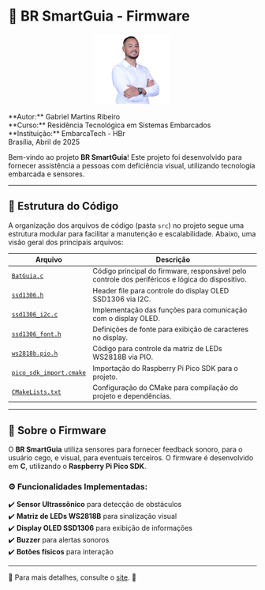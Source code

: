 # 🚀 BR SmartGuia - Firmware

<p align="center">
  <img src="assets/img/Gabriel.jpg" alt="Gabriel Martins Ribeiro" width="150">
</p>
**Autor:** Gabriel Martins Ribeiro<br>
**Curso:** Residência Tecnológica em Sistemas Embarcados<br>
**Instituição:** EmbarcaTech - HBr<br>
Brasília, Abril de 2025



Bem-vindo ao projeto **BR SmartGuia**! Este projeto foi desenvolvido para fornecer assistência a pessoas com deficiência visual, utilizando tecnologia embarcada e sensores.

---

## 📜 Estrutura do Código

A organização dos arquivos de código (pasta `src`) no projeto segue uma estrutura modular para facilitar a manutenção e escalabilidade. Abaixo, uma visão geral dos principais arquivos:

| Arquivo                    | Descrição |
|----------------------------|------------------------------------------------|
| [`BatGuia.c`](https://github.com/Gabrielrmg/EMBARCATECH/blob/main/codigos/BatGuia.c) | Código principal do firmware, responsável pelo controle dos periféricos e lógica do dispositivo. |
| [`ssd1306.h`](https://github.com/Gabrielrmg/EMBARCATECH/blob/main/codigos/ssd1306.h) | Header file para controle do display OLED SSD1306 via I2C. |
| [`ssd1306_i2c.c`](https://github.com/Gabrielrmg/EMBARCATECH/blob/main/codigos/ssd1306_i2c.c) | Implementação das funções para comunicação com o display OLED. |
| [`ssd1306_font.h`](https://github.com/Gabrielrmg/EMBARCATECH/blob/main/codigos/ssd1306_font.h) | Definições de fonte para exibição de caracteres no display. |
| [`ws2818b.pio.h`](https://github.com/Gabrielrmg/EMBARCATECH/blob/main/codigos/ws2818b.pio.h) | Código para controle da matriz de LEDs WS2818B via PIO. |
| [`pico_sdk_import.cmake`](https://github.com/Gabrielrmg/EMBARCATECH/blob/main/codigos/pico_sdk_import.cmake) | Importação do Raspberry Pi Pico SDK para o projeto. |
| [`CMakeLists.txt`](https://github.com/Gabrielrmg/EMBARCATECH/blob/main/codigos/CMakeLists.txt) | Configuração do CMake para compilação do projeto e dependências. |

---

## 📌 Sobre o Firmware

O **BR SmartGuia** utiliza sensores para fornecer feedback sonoro, para o usuário cego, e visual, para eventuais terceiros. O firmware é desenvolvido em **C**, utilizando o **Raspberry Pi Pico SDK**.

### ⚙️ Funcionalidades Implementadas:

✔️ **Sensor Ultrassônico** para detecção de obstáculos  
✔️ **Matriz de LEDs WS2818B** para sinalização visual  
✔️ **Display OLED SSD1306** para exibição de informações  
✔️ **Buzzer** para alertas sonoros  
✔️ **Botões físicos** para interação  

---

📌 Para mais detalhes, consulte o [site](https://gabrielrmg.github.io/EMBARCATECH/). 🚀
